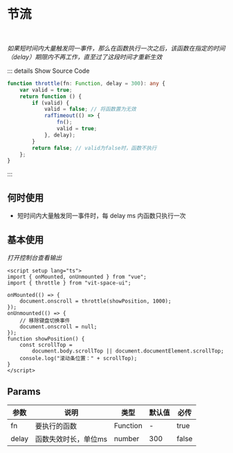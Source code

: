 # 节流<BackTop />

<br/>

_如果短时间内大量触发同一事件，那么在函数执行一次之后，该函数在指定的时间（delay）期限内不再工作，直至过了这段时间才重新生效_

::: details Show Source Code

```ts
function throttle(fn: Function, delay = 300): any {
    var valid = true;
    return function () {
        if (valid) {
            valid = false; // 将函数置为无效
            rafTimeout(() => {
                fn();
                valid = true;
            }, delay);
        }
        return false; // valid为false时，函数不执行
    };
}
```

:::

## 何时使用

-   短时间内大量触发同一事件时，每 delay ms 内函数只执行一次

<script setup lang="ts">
import { onMounted, onUnmounted } from 'vue'
import { throttle } from 'vit-space-ui'

onMounted(() => {
  document.onscroll = throttle(showPosition, 1000)
})
onUnmounted(() => {
  // 移除键盘切换事件
  document.onscroll = null
})
function showPosition () {
  const scrollTop = document.body.scrollTop || document.documentElement.scrollTop
  console.log('滚动条位置：' + scrollTop)
}
</script>

## 基本使用

_打开控制台查看输出_

```vue
<script setup lang="ts">
import { onMounted, onUnmounted } from "vue";
import { throttle } from "vit-space-ui";

onMounted(() => {
    document.onscroll = throttle(showPosition, 1000);
});
onUnmounted(() => {
    // 移除键盘切换事件
    document.onscroll = null;
});
function showPosition() {
    const scrollTop =
        document.body.scrollTop || document.documentElement.scrollTop;
    console.log("滚动条位置：" + scrollTop);
}
</script>
```

## Params

| 参数  | 说明                 | 类型     | 默认值 | 必传  |
| ----- | -------------------- | -------- | ------ | ----- |
| fn    | 要执行的函数         | Function | -      | true  |
| delay | 函数失效时长，单位ms | number   | 300    | false |
